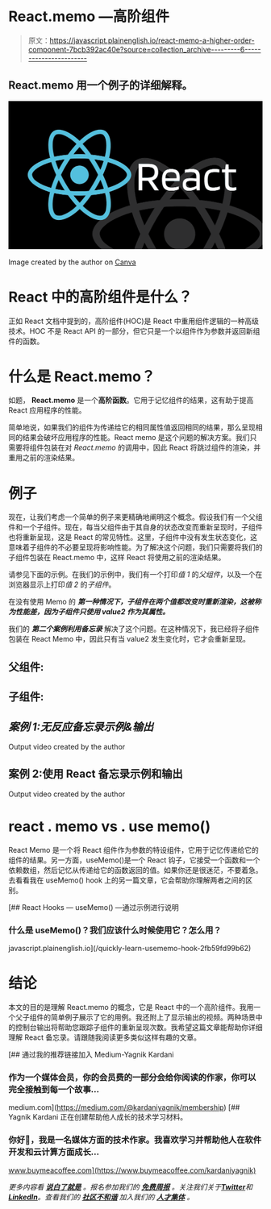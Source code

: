 # React.memo —高阶组件

> 原文：<https://javascript.plainenglish.io/react-memo-a-higher-order-component-7bcb392ac40e?source=collection_archive---------6----------------------->

## React.memo 用一个例子的详细解释。

![](img/976635e484e64f533349ca2ffcca22e6.png)

Image created by the author on [Canva](http://canva.com)

# React 中的高阶组件是什么？

正如 React 文档中提到的，高阶组件(HOC)是 React 中重用组件逻辑的一种高级技术。HOC 不是 React API 的一部分，但它只是一个以组件作为参数并返回新组件的函数。

# 什么是 React.memo？

如题， **React.memo** 是一个**高阶函数**。它用于记忆组件的结果，这有助于提高 React 应用程序的性能。

简单地说，如果我们的组件为传递给它的相同属性值返回相同的结果，那么呈现相同的结果会破坏应用程序的性能。React memo 是这个问题的解决方案。我们只需要将组件包装在对 *React.memo* 的调用中，因此 React 将跳过组件的渲染，并重用之前的渲染结果。

# 例子

现在，让我们考虑一个简单的例子来更精确地阐明这个概念。假设我们有一个父组件和一个子组件。现在，每当父组件由于其自身的状态改变而重新呈现时，子组件也将重新呈现，这是 React 的常见特性。这里，子组件中没有发生状态变化，这意味着子组件的不必要呈现将影响性能。为了解决这个问题，我们只需要将我们的子组件包装在 React.memo 中，这样 React 将使用之前的渲染结果。

请参见下面的示例。在我们的示例中，我们有一个打印*值 1* 的*父组件*，以及一个在浏览器显示上打印*值 2* 的*子组件*。

在没有使用 Memo 的 ***第一种情况下，子组件在两个值都改变时重新渲染，这被称为性能差，因为子组件只使用 value2 作为其属性。***

我们的 ***第二个案例利用备忘录*** 解决了这个问题。在这种情况下，我已经将子组件包装在 React Memo 中，因此只有当 value2 发生变化时，它才会重新呈现。

## 父组件:

## 子组件:

## ***案例 1:无反应备忘录示例&输出***

Output video created by the author

## 案例 2:使用 React 备忘录示例和输出

Output video created by the author

# react . memo vs . use memo()

React Memo 是一个将 React 组件作为参数的特设组件，它用于记忆传递给它的组件的结果。另一方面，useMemo()是一个 React 钩子，它接受一个函数和一个依赖数组，然后记忆从传递给它的函数返回的值。如果你还是很迷茫，不要着急。去看看我在 useMemo() hook 上的另一篇文章，它会帮助你理解两者之间的区别。

[](/quickly-learn-usememo-hook-2fb59fd99b62) [## React Hooks — useMemo() —通过示例进行说明

### 什么是 useMemo()？我们应该什么时候使用它？怎么用？

javascript.plainenglish.io](/quickly-learn-usememo-hook-2fb59fd99b62) 

# 结论

本文的目的是理解 React.memo 的概念，它是 React 中的一个高阶组件。我用一个父子组件的简单例子展示了它的用例。我还附上了显示输出的视频。两种场景中的控制台输出将帮助您跟踪子组件的重新呈现次数。我希望这篇文章能帮助你详细理解 React 备忘录。请跟随我阅读更多类似这样有趣的文章。

[](https://medium.com/@kardaniyagnik/membership) [## 通过我的推荐链接加入 Medium-Yagnik Kardani

### 作为一个媒体会员，你的会员费的一部分会给你阅读的作家，你可以完全接触到每一个故事…

medium.com](https://medium.com/@kardaniyagnik/membership) [](https://www.buymeacoffee.com/kardaniyagnik) [## Yagnik Kardani 正在创建帮助他人成长的技术学习材料。

### 你好👋，我是一名媒体方面的技术作家。我喜欢学习并帮助他人在软件开发和云计算方面成长…

www.buymeacoffee.com](https://www.buymeacoffee.com/kardaniyagnik) 

*更多内容看* [***说白了就是***](https://plainenglish.io/) *。报名参加我们的* [***免费周报***](http://newsletter.plainenglish.io/) *。关注我们关于*[***Twitter***](https://twitter.com/inPlainEngHQ)*和*[***LinkedIn***](https://www.linkedin.com/company/inplainenglish/)*。查看我们的* [***社区不和谐***](https://discord.gg/GtDtUAvyhW) *加入我们的* [***人才集体***](https://inplainenglish.pallet.com/talent/welcome) *。*